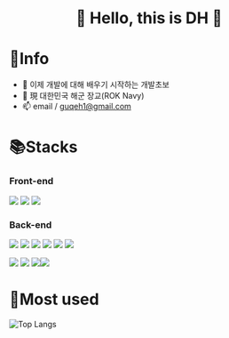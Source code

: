 
<div align=center><h1>
👋  Hello, this is DH  👋
 </h1></div>



# 💬Info

- 🌱 이제 개발에 대해 배우기 시작하는 개발초보
- 🔭 現 대한민국 해군 장교(ROK Navy)
- 📫 email / guqeh1@gmail.com


# 📚Stacks

### Front-end
 <img src="https://img.shields.io/badge/Html-white?style=flat&logo=Html5&logoColor=E34F26"/>  <img src="https://img.shields.io/badge/CSS3-white?style=flat&logo=CSS3&logoColor=1572B6"/> <img src="https://img.shields.io/badge/JavaScript-white?style=flat&logo=JavaScript&logoColor=F7DF1E"/>
### Back-end
<img src="https://img.shields.io/badge/Python-white?style=flat&logo=Python&logoColor=3776AB"/> <img src="https://img.shields.io/badge/Django-white?style=flat&logo=Django&logoColor=092E20"/> <img src="https://img.shields.io/badge/C-white?style=flat&logo=C&logoColor=A8B9CC"> <img src="https://img.shields.io/badge/Java-white?style=flat&logo=java&logoColor=007396">  <img src="https://img.shields.io/badge/JavaScript-white?style=flat&logo=JavaScript&logoColor=F7DF1E"/> <img src="https://img.shields.io/badge/Spring-white?style=flat&logo=Spring&logoColor=6DB33F"/> 

<img src="https://img.shields.io/badge/Linux-white?style=flat&logo=Linux&logoColor=FCC624"/> <img src="https://img.shields.io/badge/AWS-white?style=flat&logo=Amazon AWS&logoColor=232F3E"/> <img src="https://img.shields.io/badge/Oracle-white?style=flat&logo=Oracle&logoColor=F80000"/><img src="https://img.shields.io/badge/MySQL-white?style=flat&logo=MySQL&logoColor=4479A1"/>

# 👯Most used
![Top Langs](https://github-readme-stats.vercel.app/api/top-langs/?username=PRO-DH&layout=compact&theme=tokyonight)









<!--
**PRO-DH/PRO-DH** is a ✨ _special_ ✨ repository because its `README.md` (this file) appears on your GitHub profile.

Here are some ideas to get you started:

- 🔭 I’m currently working on ...
- 🌱 I’m currently learning ...
- 👯 I’m looking to collaborate on ...
- 🤔 I’m looking for help with ...
- 💬 Ask me about ...
- 📫 How to reach me: ...
- 😄 Pronouns: ...
- ⚡ Fun fact: ...
-->
